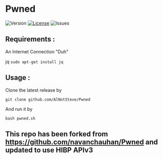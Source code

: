 # Pwned
![Version](https://img.shields.io/github/release/navanchauhan/Pwned.svg)
[![License](https://img.shields.io/github/license/navanchauhan/Pwned.svg)]()
![Issues](https://img.shields.io/github/issues/navanchauhan/Pwned.svg)

## Requirements :

An Internet Connection "Duh"

jq `sudo apt-get install jq`

## Usage :
Clone the latest release by

`git clone github.com/AlNotSteve/Pwned`

And run it by

`bash pwned.sh`

## This repo has been forked from https://github.com/navanchauhan/Pwned and updated to use HIBP APIv3
